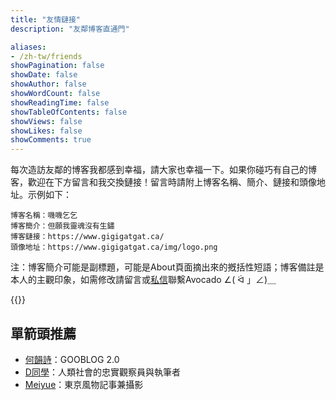 ```yaml
---
title: "友情鏈接"
description: "友鄰博客直通門"

aliases:
- /zh-tw/friends
showPagination: false
showDate: false
showAuthor: false
showWordCount: false
showReadingTime: false
showTableOfContents: false
showViews: false
showLikes: false
showComments: true
---
```


每次造訪友鄰的博客我都感到幸福，請大家也幸福一下。如果你碰巧有自己的博客，歡迎在下方留言和我交換鏈接</a>！留言時請附上博客名稱、簡介、鏈接和頭像地址。示例如下：
```
博客名稱：嘰嘰乞乞
博客簡介：但願我靈魂沒有生鏽
博客鏈接：https://www.gigigatgat.ca/
頭像地址：https://www.gigigatgat.ca/img/logo.png
```

注：博客簡介可能是副標題，可能是About頁面摘出來的摡括性短語；博客備註是本人的主觀印象，如需修改請留言或<a href="https://unstable.icu/@SiuMai">私信</a>聯繫Avocado ∠( ᐛ 」∠)＿

{{<friends>}}

## 單箭頭推薦
- <a href="https://hocc.substack.com/">何韻詩</a>：GOOBLOG 2.0
- <a href="https://harper-dang.format.com/">D同學</a>：人類社會的忠實觀察員與執筆者
- <a href="https://express.adobe.com/page/Sfo9MPU1r9jSk/">Meiyue</a>：東京風物記事兼攝影
<!-- - <a href="https://yukieyun.net/">沉沒之沙</a>：隨緣更新的高質量博客，很多篇實用經驗帖都是我感興趣的領域
- <a href="https://mantyke.icu/">小球飛魚</a>：水屬性和飛行屬性的寶可夢，同時擁有迷惑性的超能力技能，不然很難解釋為什麼陷進她的博客就容易走不出來
- <a href="https://bamboobone9.com/">無竹齋</a>：曾經被「簡易做飯指南合集」騙進去結果被攝影圖美死
- <a href="https://notes.midofnowhere.link/">Middle of Nowhere</a>：做一個湊活環保主義者！
- <a href="https://meow.meowshiba.com/">Mavis Meow's Blog</a>：一隻坐標西雅圖但或許即將登陸加拿大的貓，做事寫文記帳都非常有條理
- <a href="">眠於水月間</a>：月球上也可以放煙花和逗貓
- <a href="https://heiheihei.ca/canadalife/">小觸手的書房</a>：全世界最會拆解知識點的畫手，看了一篇[《用畫畫的方式學車》](https://heiheihei.ca/learn-how-to-drive/)垂直入坑
- <a href="https://www.lanisland.com/">唉，瀾的</a>：剛剛出版了一本食譜電子書的厲害友鄰，專精美食與攝影
- <a href="https://cronopio.space/">新鮮棕櫚葉下</a>：喜歡翻「隨筆」、「美食」、「遊戲」和「測評」 -->